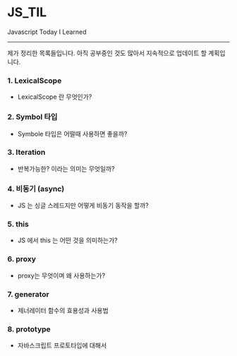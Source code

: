 # JS_TIL

Javascript Today I Learned

---

제가 정리한 목록들입니다.
아직 공부중인 것도 많아서 지속적으로 업데이트 할 계획입니다.

### 1. LexicalScope

- LexicalScope 란 무엇인가?

### 2. Symbol 타입

- Symbole 타입은 어떨때 사용하면 좋을까?

### 3. Iteration

- 반복가능한? 이라는 의미는 무엇일까?

### 4. 비동기 (async)

- JS 는 싱글 스레드지만 어떻게 비동기 동작을 할까?

### 5. this

- JS 에서 this 는 어떤 것을 의미하는가?

### 6. proxy

- proxy는 무엇이며 왜 사용하는가?

### 7. generator

- 제너레이터 함수의 효용성과 사용법

### 8. prototype

- 자바스크립트 프로토타입에 대해서
